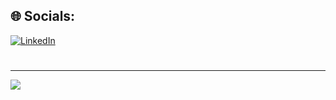 
## 🌐 Socials:
[![LinkedIn](https://img.shields.io/badge/LinkedIn-%230077B5.svg?logo=linkedin&logoColor=white)](https://linkedin.com/in/https://www.linkedin.com/in/amir29adib) 
#
---
[![](https://visitcount.itsvg.in/api?id=amir29adib&icon=0&color=0)](https://visitcount.itsvg.in)

  
<!-- Proudly created with GPRM ( https://gprm.itsvg.in ) -->
